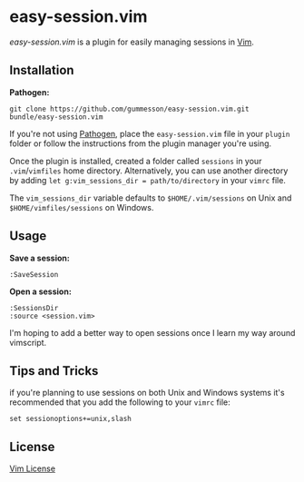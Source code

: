 # easy-session.vim

*easy-session.vim* is a plugin for easily managing sessions in [Vim](http://www.vim.org/ "Vim").

## Installation

**Pathogen:**

    git clone https://github.com/gummesson/easy-session.vim.git bundle/easy-session.vim

If you're not using [Pathogen](https://github.com/tpope/vim-pathogen "Pathogen"), place the `easy-session.vim` file in your `plugin` folder or follow the instructions from the plugin manager you're using.

Once the plugin is installed, created a folder called `sessions` in your `.vim`/`vimfiles` home directory. Alternatively, you can use another directory by adding `let g:vim_sessions_dir = path/to/directory` in your `vimrc` file.

The `vim_sessions_dir` variable defaults to `$HOME/.vim/sessions` on Unix and `$HOME/vimfiles/sessions` on Windows.

## Usage

**Save a session:**

    :SaveSession

**Open a session:**

    :SessionsDir
    :source <session.vim>

I'm hoping to add a better way to open sessions once I learn my way around vimscript.

## Tips and Tricks

if you're planning to use sessions on both Unix and Windows systems it's recommended that you add the following to your `vimrc` file:

    set sessionoptions+=unix,slash

## License
[Vim License](http://vimdoc.sourceforge.net/htmldoc/uganda.html#license "Vim License")